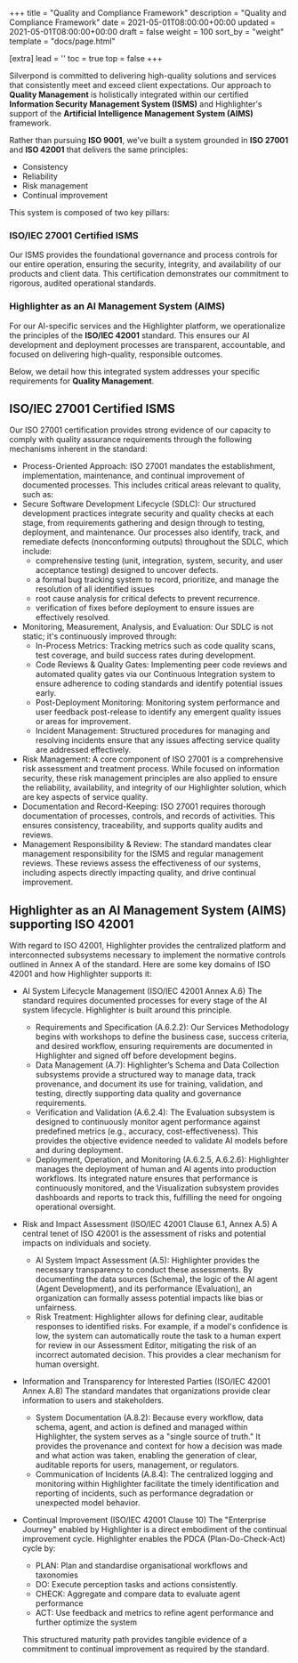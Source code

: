 +++
title = "Quality and Compliance Framework"
description = "Quality and Compliance Framework"
date = 2021-05-01T08:00:00+00:00
updated = 2021-05-01T08:00:00+00:00
draft = false
weight = 100
sort_by = "weight"
template = "docs/page.html"

[extra]
lead = ''
toc = true
top = false
+++

Silverpond is committed to delivering high-quality solutions and services that consistently meet and exceed client expectations. Our approach to **Quality Management** is holistically integrated within our certified **Information Security Management System (ISMS)** and Highlighter's support of the **Artificial Intelligence Management System (AIMS)** framework.

Rather than pursuing **ISO 9001**, we’ve built a system grounded in **ISO 27001** and **ISO 42001** that delivers the same principles:

- Consistency  
- Reliability  
- Risk management  
- Continual improvement  

This system is composed of two key pillars:

### ISO/IEC 27001 Certified ISMS  
Our ISMS provides the foundational governance and process controls for our entire operation, ensuring the security, integrity, and availability of our products and client data. This certification demonstrates our commitment to rigorous, audited operational standards.

### Highlighter as an AI Management System (AIMS)  
For our AI-specific services and the Highlighter platform, we operationalize the principles of the **ISO/IEC 42001** standard. This ensures our AI development and deployment processes are transparent, accountable, and focused on delivering high-quality, responsible outcomes.

Below, we detail how this integrated system addresses your specific requirements for **Quality Management**.


## ISO/IEC 27001 Certified ISMS  
Our ISO 27001 certification provides strong evidence of our capacity to comply with quality assurance requirements through the following mechanisms inherent in the standard:

- Process-Oriented Approach: ISO 27001 mandates the establishment, implementation, maintenance, and continual improvement of documented processes. This includes critical areas relevant to quality, such as:
- Secure Software Development Lifecycle (SDLC): Our structured development practices integrate security and quality checks at each stage, from requirements gathering and design through to testing, deployment, and maintenance. Our processes also identify, track, and remediate defects (nonconforming outputs) throughout the SDLC, which include:
    - comprehensive testing (unit, integration, system, security, and user acceptance testing) designed to uncover defects.
    - a formal bug tracking system to record, prioritize, and manage the resolution of all identified issues
    - root cause analysis for critical defects to prevent recurrence.
    - verification of fixes before deployment to ensure issues are effectively resolved.
- Monitoring, Measurement, Analysis, and Evaluation: Our SDLC is not static; it's continuously improved through:
    - In-Process Metrics: Tracking metrics such as code quality scans, test coverage, and build success rates during development.
    - Code Reviews & Quality Gates: Implementing peer code reviews and automated quality gates via our Continuous Integration system to ensure adherence to coding standards and identify potential issues early.
    - Post-Deployment Monitoring: Monitoring system performance and user feedback post-release to identify any emergent quality issues or areas for improvement.
    - Incident Management: Structured procedures for managing and resolving incidents ensure that any issues affecting service quality are addressed effectively.
- Risk Management: A core component of ISO 27001 is a comprehensive risk assessment and treatment process. While focused on information security, these risk management principles are also applied to ensure the reliability, availability, and integrity of our Highlighter solution, which are key aspects of service quality.
- Documentation and Record-Keeping: ISO 27001 requires thorough documentation of processes, controls, and records of activities. This ensures consistency, traceability, and supports quality audits and reviews.
- Management Responsibility & Review: The standard mandates clear management responsibility for the ISMS and regular management reviews. These reviews assess the effectiveness of our systems, including aspects directly impacting quality, and drive continual improvement.

## Highlighter as an AI Management System (AIMS) supporting ISO 42001
With regard to ISO 42001, Highlighter provides the centralized platform and interconnected subsystems necessary to implement the normative controls outlined in Annex A of the standard.
Here are some key domains of ISO 42001 and how Highlighter supports it:

- AI System Lifecycle Management (ISO/IEC 42001 Annex A.6)
The standard requires documented processes for every stage of the AI system lifecycle. Highlighter is built around this principle.
    - Requirements and Specification (A.6.2.2): Our Services Methodology begins with workshops to define the business case, success criteria, and desired workflow, ensuring requirements are documented in Highlighter and signed off before development begins.
    - Data Management (A.7): Highlighter’s Schema and Data Collection subsystems provide a structured way to manage data, track provenance, and document its use for training, validation, and testing, directly supporting data quality and governance requirements.
    - Verification and Validation (A.6.2.4): The Evaluation subsystem is designed to continuously monitor agent performance against predefined metrics (e.g., accuracy, cost-effectiveness). This provides the objective evidence needed to validate AI models before and during deployment.
    - Deployment, Operation, and Monitoring (A.6.2.5, A.6.2.6): Highlighter manages the deployment of human and AI agents into production workflows. Its integrated nature ensures that performance is continuously monitored, and the Visualization subsystem provides dashboards and reports to track this, fulfilling the need for ongoing operational oversight.

- Risk and Impact Assessment (ISO/IEC 42001 Clause 6.1, Annex A.5)
A central tenet of ISO 42001 is the assessment of risks and potential impacts on individuals and society.
    - AI System Impact Assessment (A.5): Highlighter provides the necessary transparency to conduct these assessments. By documenting the data sources (Schema), the logic of the AI agent (Agent Development), and its performance (Evaluation), an organization can formally assess potential impacts like bias or unfairness.
    - Risk Treatment: Highlighter allows for defining clear, auditable responses to identified risks. For example, if a model's confidence is low, the system can automatically route the task to a human expert for review in our Assessment Editor, mitigating the risk of an incorrect automated decision. This provides a clear mechanism for human oversight.

- Information and Transparency for Interested Parties (ISO/IEC 42001 Annex A.8)
The standard mandates that organizations provide clear information to users and stakeholders.
    - System Documentation (A.8.2): Because every workflow, data schema, agent, and action is defined and managed within Highlighter, the system serves as a "single source of truth." It provides the provenance and context for how a decision was made and what action was taken, enabling the generation of clear, auditable reports for users, management, or regulators.
    - Communication of Incidents (A.8.4): The centralized logging and monitoring within Highlighter facilitate the timely identification and reporting of incidents, such as performance degradation or unexpected model behavior.

- Continual Improvement (ISO/IEC 42001 Clause 10)
The "Enterprise Journey" enabled by Highlighter is a direct embodiment of the continual improvement cycle. Highlighter enables the PDCA (Plan-Do-Check-Act) cycle by:
    * PLAN: Plan and standardise organisational workflows and taxonomies
    * DO: Execute perception tasks and actions consistently.
    * CHECK: Aggregate and compare data to evaluate agent performance
    * ACT: Use feedback and metrics to refine agent performance and further optimize the system

    This structured maturity path provides tangible evidence of a commitment to continual improvement as required by the standard.



